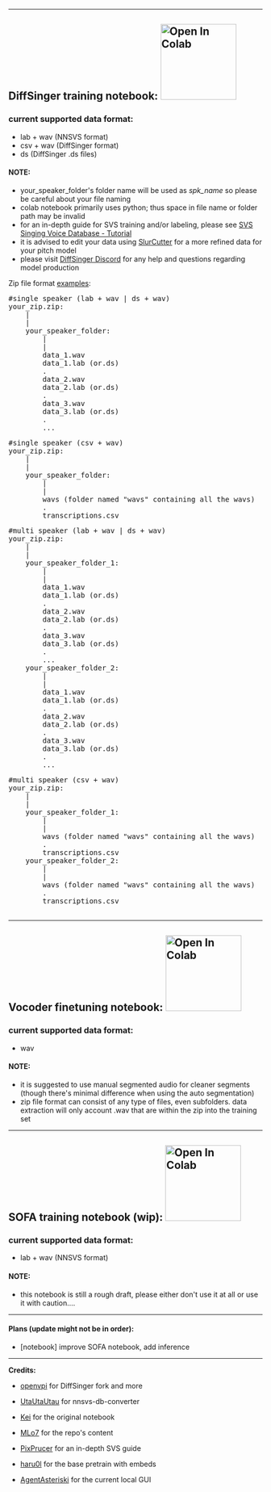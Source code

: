 ___
## DiffSinger training notebook: <a href="https://colab.research.google.com/github/MLo7Ghinsan/DiffSinger_colab_notebook_MLo7/blob/main/DiffSinger_colab_notebook.ipynb"> <img src="https://colab.research.google.com/assets/colab-badge.svg" alt="Open In Colab" style="width: 150px;"/> </a>

### current supported data format:
- lab + wav (NNSVS format)
- csv + wav (DiffSinger format)
- ds (DiffSinger .ds files)

#### NOTE:

- your_speaker_folder's folder name will be used as *spk_name* so please be careful about your file naming
- colab notebook primarily uses python; thus space in file name or folder path may be invalid
- for an in-depth guide for SVS training and/or labeling, please see [SVS Singing Voice Database - Tutorial](https://docs.google.com/document/d/1uMsepxbdUW65PfIWL1pt2OM6ZKa5ybTTJOpZ733Ht6s/edit?usp=sharing)
- it is advised to edit your data using [SlurCutter](https://github.com/openvpi/MakeDiffSinger/releases) for a more refined data for your pitch model
- please visit [DiffSinger Discord](https://discord.com/invite/wwbu2JUMjj) for any help and questions regarding model production

Zip file format [examples](https://github.com/MLo7Ghinsan/DiffSinger_colab_notebook_MLo7/releases/tag/ref):
<pre>
#single speaker (lab + wav | ds + wav)
your_zip.zip:
    |
    |
    your_speaker_folder:
        |
        |
        data_1.wav
        data_1.lab (or.ds)
        .
        data_2.wav
        data_2.lab (or.ds)
        .
        data_3.wav
        data_3.lab (or.ds)
        .
        ...
</pre>
<pre>
#single speaker (csv + wav)
your_zip.zip:
    |
    |
    your_speaker_folder:
        |
        |
        wavs (folder named "wavs" containing all the wavs)
        .
        transcriptions.csv
</pre>
<pre>
#multi speaker (lab + wav | ds + wav)
your_zip.zip:
    |
    |
    your_speaker_folder_1:
        |
        |
        data_1.wav
        data_1.lab (or.ds)
        .
        data_2.wav
        data_2.lab (or.ds)
        .
        data_3.wav
        data_3.lab (or.ds)
        .
        ...
    your_speaker_folder_2:
        |
        |
        data_1.wav
        data_1.lab (or.ds)
        .
        data_2.wav
        data_2.lab (or.ds)
        .
        data_3.wav
        data_3.lab (or.ds)
        .
        ...
</pre>
<pre>
#multi speaker (csv + wav)
your_zip.zip:
    |
    |
    your_speaker_folder_1:
        |
        |
        wavs (folder named "wavs" containing all the wavs)
        .
        transcriptions.csv
    your_speaker_folder_2:
        |
        |
        wavs (folder named "wavs" containing all the wavs)
        .
        transcriptions.csv

</pre>

___

## Vocoder finetuning notebook: <a href="https://github.com/MLo7Ghinsan/DiffSinger_colab_notebook_MLo7/blob/main/NSF_hifigan_finetuning_notebook.ipynb"> <img src="https://colab.research.google.com/assets/colab-badge.svg" alt="Open In Colab" style="width: 150px;"/> </a>

### current supported data format:
- wav

#### NOTE:

- it is suggested to use manual segmented audio for cleaner segments (though there's minimal difference when using the auto segmentation)
- zip file format can consist of any type of files, even subfolders. data extraction will only account .wav that are within the zip into the training set
___

## SOFA training notebook (wip): <a href="https://github.com/MLo7Ghinsan/DiffSinger_colab_notebook_MLo7/blob/main/SOFA_Notebook.ipynb"> <img src="https://colab.research.google.com/assets/colab-badge.svg" alt="Open In Colab" style="width: 150px;"/> </a>

### current supported data format:
- lab + wav (NNSVS format)

#### NOTE:

- this notebook is still a rough draft, please either don't use it at all or use it with caution....

___

#### Plans (update might not be in order):

- [notebook] improve SOFA notebook, add inference

___

**Credits:** 

  - [openvpi](https://openvpi.github.io/) for DiffSinger fork and more

  - [UtaUtaUtau](https://utautautau.neocities.org/) for nnsvs-db-converter

  - [Kei](https://pronouns.page/@kei.wendt06) for the original notebook

  - [MLo7](https://github.com/MLo7Ghinsan) for the repo's content

  - [PixPrucer](https://twitter.com/PixPrucer?s=20) for an in-depth SVS guide
    
  - [haru0l](https://x.com/mscoocoo2?s=20) for the base pretrain with embeds

  - [AgentAsteriski](https://github.com/agentasteriski) for the current local GUI
